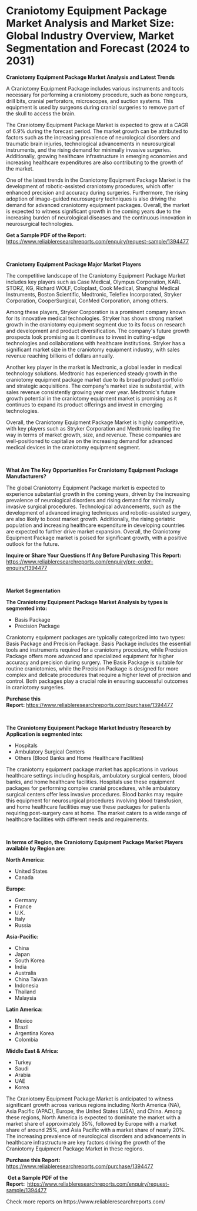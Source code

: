 <p><h1>Craniotomy Equipment Package Market Analysis and Market Size: Global Industry Overview, Market Segmentation and Forecast (2024 to 2031)</h1></p><p><strong>Craniotomy Equipment Package Market Analysis and Latest Trends</strong></p>
<p><p>A Craniotomy Equipment Package includes various instruments and tools necessary for performing a craniotomy procedure, such as bone rongeurs, drill bits, cranial perforators, microscopes, and suction systems. This equipment is used by surgeons during cranial surgeries to remove part of the skull to access the brain.</p><p>The Craniotomy Equipment Package Market is expected to grow at a CAGR of 6.9% during the forecast period. The market growth can be attributed to factors such as the increasing prevalence of neurological disorders and traumatic brain injuries, technological advancements in neurosurgical instruments, and the rising demand for minimally invasive surgeries. Additionally, growing healthcare infrastructure in emerging economies and increasing healthcare expenditures are also contributing to the growth of the market.</p><p>One of the latest trends in the Craniotomy Equipment Package Market is the development of robotic-assisted craniotomy procedures, which offer enhanced precision and accuracy during surgeries. Furthermore, the rising adoption of image-guided neurosurgery techniques is also driving the demand for advanced craniotomy equipment packages. Overall, the market is expected to witness significant growth in the coming years due to the increasing burden of neurological diseases and the continuous innovation in neurosurgical technologies.</p></p>
<p><strong>Get a Sample PDF of the Report:&nbsp;</strong> <a href="https://www.reliableresearchreports.com/enquiry/request-sample/1394477">https://www.reliableresearchreports.com/enquiry/request-sample/1394477</a></p>
<p>&nbsp;</p>
<p><strong>Craniotomy Equipment Package Major Market Players</strong></p>
<p><p>The competitive landscape of the Craniotomy Equipment Package Market includes key players such as Case Medical, Olympus Corporation, KARL STORZ, KG, Richard WOLF, Coloplast, Cook Medical, Shanghai Medical Instruments, Boston Scientific, Medtronic, Teleflex Incorporated, Stryker Corporation, CooperSurgical, ConMed Corporation, among others.</p><p>Among these players, Stryker Corporation is a prominent company known for its innovative medical technologies. Stryker has shown strong market growth in the craniotomy equipment segment due to its focus on research and development and product diversification. The company's future growth prospects look promising as it continues to invest in cutting-edge technologies and collaborations with healthcare institutions. Stryker has a significant market size in the craniotomy equipment industry, with sales revenue reaching billions of dollars annually.</p><p>Another key player in the market is Medtronic, a global leader in medical technology solutions. Medtronic has experienced steady growth in the craniotomy equipment package market due to its broad product portfolio and strategic acquisitions. The company's market size is substantial, with sales revenue consistently growing year over year. Medtronic's future growth potential in the craniotomy equipment market is promising as it continues to expand its product offerings and invest in emerging technologies.</p><p>Overall, the Craniotomy Equipment Package Market is highly competitive, with key players such as Stryker Corporation and Medtronic leading the way in terms of market growth, size, and revenue. These companies are well-positioned to capitalize on the increasing demand for advanced medical devices in the craniotomy equipment segment.</p></p>
<p>&nbsp;</p>
<p><strong>What Are The Key Opportunities For Craniotomy Equipment Package Manufacturers?</strong></p>
<p><p>The global Craniotomy Equipment Package market is expected to experience substantial growth in the coming years, driven by the increasing prevalence of neurological disorders and rising demand for minimally invasive surgical procedures. Technological advancements, such as the development of advanced imaging techniques and robotic-assisted surgery, are also likely to boost market growth. Additionally, the rising geriatric population and increasing healthcare expenditure in developing countries are expected to further drive market expansion. Overall, the Craniotomy Equipment Package market is poised for significant growth, with a positive outlook for the future.</p></p>
<p><strong>Inquire or Share Your Questions If Any Before Purchasing This Report:</strong> <a href="https://www.reliableresearchreports.com/enquiry/pre-order-enquiry/1394477">https://www.reliableresearchreports.com/enquiry/pre-order-enquiry/1394477</a></p>
<p>&nbsp;</p>
<p><strong>Market Segmentation</strong></p>
<p><strong>The Craniotomy Equipment Package Market Analysis by types is segmented into:</strong></p>
<p><ul><li>Basis Package</li><li>Precision Package</li></ul></p>
<p><p>Craniotomy equipment packages are typically categorized into two types: Basis Package and Precision Package. Basis Package includes the essential tools and instruments required for a craniotomy procedure, while Precision Package offers more advanced and specialized equipment for higher accuracy and precision during surgery. The Basis Package is suitable for routine craniotomies, while the Precision Package is designed for more complex and delicate procedures that require a higher level of precision and control. Both packages play a crucial role in ensuring successful outcomes in craniotomy surgeries.</p></p>
<p><strong>Purchase this Report:&nbsp;</strong><a href="https://www.reliableresearchreports.com/purchase/1394477">https://www.reliableresearchreports.com/purchase/1394477</a></p>
<p>&nbsp;</p>
<p><strong>The Craniotomy Equipment Package Market Industry Research by Application is segmented into:</strong></p>
<p><ul><li>Hospitals</li><li>Ambulatory Surgical Centers</li><li>Others (Blood Banks and Home Healthcare Facilities)</li></ul></p>
<p><p>The craniotomy equipment package market has applications in various healthcare settings including hospitals, ambulatory surgical centers, blood banks, and home healthcare facilities. Hospitals use these equipment packages for performing complex cranial procedures, while ambulatory surgical centers offer less invasive procedures. Blood banks may require this equipment for neurosurgical procedures involving blood transfusion, and home healthcare facilities may use these packages for patients requiring post-surgery care at home. The market caters to a wide range of healthcare facilities with different needs and requirements.</p></p>
<p>&nbsp;</p>
<p><strong>In terms of Region, the Craniotomy Equipment Package Market Players available by Region are:</strong></p>
<p>
    <p> <strong> North America: </strong>
        <ul>
            <li>United States</li>
            <li>Canada</li>
        </ul>
        </p> 
    <p> <strong> Europe: </strong>
        <ul>
            <li>Germany</li>
            <li>France</li>
            <li>U.K.</li>
            <li>Italy</li>
            <li>Russia</li>
        </ul>
        </p> 
    <p> <strong> Asia-Pacific: </strong>
        <ul>
            <li>China</li>
            <li>Japan</li>
            <li>South Korea</li>
            <li>India</li>
            <li>Australia</li>
            <li>China Taiwan</li>
            <li>Indonesia</li>
            <li>Thailand</li>
            <li>Malaysia</li>
        </ul>
        </p> 
    <p> <strong> Latin America: </strong>
        <ul>
            <li>Mexico</li>
            <li>Brazil</li>
            <li>Argentina Korea</li>
            <li>Colombia</li>
        </ul>
        </p> 
    <p> <strong> Middle East & Africa: </strong>
        <ul>
            <li>Turkey</li>
            <li>Saudi</li>
            <li>Arabia</li>
            <li>UAE</li>
            <li>Korea</li>
        </ul>
    </p>
    </p>
<p><p>The Craniotomy Equipment Package Market is anticipated to witness significant growth across various regions including North America (NA), Asia Pacific (APAC), Europe, the United States (USA), and China. Among these regions, North America is expected to dominate the market with a market share of approximately 35%, followed by Europe with a market share of around 25%, and Asia Pacific with a market share of nearly 20%. The increasing prevalence of neurological disorders and advancements in healthcare infrastructure are key factors driving the growth of the Craniotomy Equipment Package Market in these regions.</p></p>
<p><strong>Purchase this Report: </strong><a href="https://www.reliableresearchreports.com/purchase/1394477">https://www.reliableresearchreports.com/purchase/1394477</a></p>
<p>&nbsp;<strong>Get a Sample PDF of the Report:&nbsp;&nbsp;</strong><a href="https://www.reliableresearchreports.com/enquiry/request-sample/1394477">https://www.reliableresearchreports.com/enquiry/request-sample/1394477</a></p>
<p><strong></strong></p>
<p>Check more reports on https://www.reliableresearchreports.com/</p>